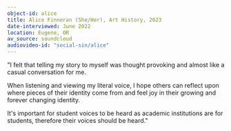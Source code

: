 ```yaml
---
object-id: alice
title: Alice Finneran (She/Her), Art History, 2023
date-interviewed: June 2022
location: Eugene, OR
av_source: soundcloud
audiovideo-id: "social-sin/alice"
---
```


"I felt that telling my story to myself was thought provoking and almost like a casual conversation for me.

When listening and viewing my literal voice, I hope others can reflect upon where pieces of their identity come from and feel joy in their growing and forever changing identity.

It's important for student voices to be heard as academic institutions are for students, therefore their voices should be heard."

